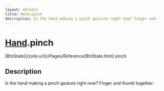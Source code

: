 ```yaml
---
layout: default
title: Hand.pinch
description: Is the hand making a pinch gesture right now? Finger and thumb together.
---
```

# [Hand]({{site.url}}/Pages/Reference/Hand.html).pinch

<div class='signature' markdown='1'>
[BtnState]({{site.url}}/Pages/Reference/BtnState.html) pinch
</div>

## Description
Is the hand making a pinch gesture right now? Finger and
thumb together.

